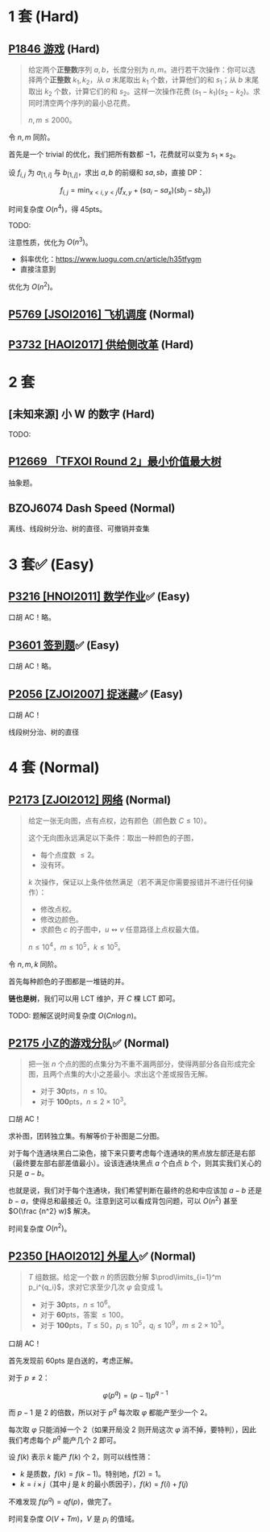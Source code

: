 # 1 套 (Hard)

## [P1846 游戏](https://www.luogu.com.cn/problem/P1846) (Hard)

> 给定两个**正整数**序列 $a,b$，长度分别为 $n,m$。进行若干次操作：你可以选择两个**正整数** $k_1, k_2$，从 $a$ 末尾取出 $k_1$ 个数，计算他们的和 $s_1$；从 $b$ 末尾取出 $k_2$ 个数，计算它们的和 $s_2$。这样一次操作花费 $(s_1 - k_1) (s_2 - k_2)$。求同时清空两个序列的最小总花费。
>
> $n,m \le 2000$。

令 $n,m$ 同阶。

首先是一个 trivial 的优化，我们把所有数都 $-1$，花费就可以变为 $s_1 \times s_2$。

设 $f_{i,j}$ 为 $a_{[1,i]}$ 与 $b_{[1,j]}$，求出 $a,b$ 的前缀和 $sa,sb$，直接 DP：

$$f_{i,j} = \min_{x<i, y<j}(f_{x,y} + (sa_i - sa_x) (sb_j - sb_y))$$

时间复杂度 $O(n^4)$，得 45pts。


TODO:

注意性质，优化为 $O(n^3)$。

- 斜率优化：https://www.luogu.com.cn/article/h35tfygm
- 直接注意到

优化为 $O(n^2)$。

## [P5769 [JSOI2016] 飞机调度](https://www.luogu.com.cn/problem/P5769) (Normal)

>

## [P3732 [HAOI2017] 供给侧改革](https://www.luogu.com.cn/problem/P3732) (Hard)

>



# 2 套

## [未知来源] 小 W 的数字 (Hard)

TODO:

## [P12669 「TFXOI Round 2」最小价值最大树](https://www.luogu.com.cn/problem/P12669)

抽象题。

## BZOJ6074 Dash Speed (Normal)

离线、线段树分治、树的直径、可撤销并查集

# 3 套✅️ (Easy)

## [P3216 [HNOI2011] 数学作业](https://www.luogu.com.cn/problem/P3216)✅️ (Easy)

口胡 AC！略。

## [P3601 签到题](https://www.luogu.com.cn/problem/P3601)✅️ (Easy)

口胡 AC！略。

## [P2056 [ZJOI2007] 捉迷藏](https://www.luogu.com.cn/problem/P2056)✅️ (Easy)

口胡 AC！

线段树分治、树的直径

# 4 套 (Normal)

## [P2173 [ZJOI2012] 网络](https://www.luogu.com.cn/problem/P2173) (Normal)

> 给定一张无向图，点有点权，边有颜色（颜色数 $C \le 10$）。
>
> 这个无向图永远满足以下条件：取出一种颜色的子图，
> - 每个点度数 $\le 2$。
> - 没有环。
>
> $k$ 次操作，保证以上条件依然满足（若不满足你需要报错并不进行任何操作）：
> - 修改点权。
> - 修改边颜色。
> - 求颜色 $c$ 的子图中，$u \leftrightsquigarrow v$ 任意路径上点权最大值。
>
> $n \le 10^4$，$m \le 10^5$，$k \le 10^5$。

令 $n,m,k$ 同阶。

首先每种颜色的子图都是一堆链的并。

**链也是树**，我们可以用 LCT 维护，开 $C$ 棵 LCT 即可。

TODO: 题解区说时间复杂度 $O(C n \log n)$。

## [P2175 小Z的游戏分队](https://www.luogu.com.cn/problem/P2175)✅️ (Normal)

> 把一张 $n$ 个点的图的点集分为不重不漏两部分，使得两部分各自形成完全图，且两个点集的大小之差最小。求出这个差或报告无解。
>
> - 对于 **30**pts，$n \le 10$。
> - 对于 **100**pts，$n \le 2 \times 10^3$。

口胡 AC！

求补图，团转独立集。有解等价于补图是二分图。

对于每个连通块黑白二染色，接下来只要考虑每个连通块的黑点放左部还是右部（最终要左部右部差值最小）。设该连通块黑点 $a$ 个白点 $b$ 个，则其实我们关心的只是 $a-b$。

也就是说，我们对于每个连通块，我们希望判断在最终的总和中应该加 $a-b$ 还是 $b-a$，使得总和最接近 $0$。注意到这可以看成背包问题，可以 $O(n^2)$ 甚至 $O(\frac {n^2} w)$ 解决。

时间复杂度 $O(n^2)$。

## [P2350 [HAOI2012] 外星人](https://www.luogu.com.cn/problem/P2350)✅️ (Normal)

> $T$ 组数据。给定一个数 $n$ 的质因数分解 $\prod\limits_{i=1}^m p_i^{q_i}$，求对它求至少几次 $\varphi$ 会变成 $1$。
>
> - 对于 **30**pts，$n \le 10^6$。
> - 对于 **60**pts，答案 $\le 100$。
> - 对于 **100**pts，$T \le 50$，$p_i \le 10^5$，$q_i \le 10^9$，$m \le 2 \times 10^3$。

口胡 AC！

首先发现前 60pts 是白送的，考虑正解。

对于 $p \ne 2$：

$$\varphi(p^q) = (p-1) p^{q-1}$$

而 $p-1$ 是 $2$ 的倍数，所以对于 $p^q$ 每次取 $\varphi$ 都能产至少一个 $2$。

每次取 $\varphi$ 只能消掉一个 $2$（如果开局没 $2$ 则开局这次 $\varphi$ 消不掉，要特判），因此我们考虑每个 $p^q$ 能产几个 $2$ 即可。

设 $f(k)$ 表示 $k$ 能产 $f(k)$ 个 $2$，则可以线性筛：
- $k$ 是质数，$f(k) = f(k-1)$。特别地，$f(2) = 1$。
- $k = i \times j$（其中 $j$ 是 $k$ 的最小质因子），$f(k) = f(i) + f(j)$

不难发现 $f(p^q) = q f(p)$，做完了。

时间复杂度 $O(V + T m)$，$V$ 是 $p_i$ 的值域。